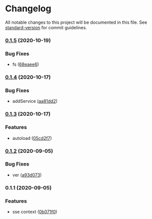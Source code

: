 # Changelog

All notable changes to this project will be documented in this file. See [standard-version](https://github.com/conventional-changelog/standard-version) for commit guidelines.

### [0.1.5](https://github.com/freedomsex/service-worker/compare/v0.1.4...v0.1.5) (2020-10-19)


### Bug Fixes

* fs ([68eaee6](https://github.com/freedomsex/service-worker/commit/68eaee68b0d20aa39e2beb455580030df96788e4))

### [0.1.4](https://github.com/freedomsex/service-worker/compare/v0.1.3...v0.1.4) (2020-10-17)


### Bug Fixes

* addService ([aa81dd2](https://github.com/freedomsex/service-worker/commit/aa81dd2550aea412d9b4a1bc5d08e656255a9100))

### [0.1.3](https://github.com/freedomsex/service-worker/compare/v0.1.2...v0.1.3) (2020-10-17)


### Features

* autoload ([05cd2f7](https://github.com/freedomsex/service-worker/commit/05cd2f7e044af95b0faad118facd4ac7dd6aa3e7))

### [0.1.2](https://github.com/freedomsex/service-worker/compare/v0.1.1...v0.1.2) (2020-09-05)


### Bug Fixes

* ver ([a93d073](https://github.com/freedomsex/service-worker/commit/a93d0731a5d864bc14da72866ec515fc479434df))

### 0.1.1 (2020-09-05)


### Features

* sse context ([0b071f0](https://github.com/freedomsex/service-worker/commit/0b071f0eb286114512bd9778f1506a59c7404747))
